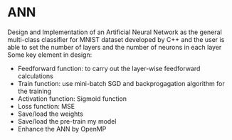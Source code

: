 # ANN
Design and Implementation of an Artificial Neural Network as the general multi-class classifier for MNIST dataset developed by C++ and the user is able to set the number of layers and the number of neurons in each layer</br>
Some key element in design:
  - Feedforward function: to carry out the layer-wise feedforward calculations
  - Train function: use mini-batch SGD and backprogagation algorithm for the training
  - Activation function: Sigmoid function
  - Loss function: MSE
  - Save/load the weights
  - Save/load the pre-train my model
  - Enhance the ANN by OpenMP
